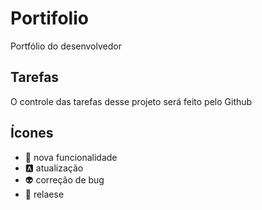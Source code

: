 # Portifolio

Portfólio do desenvolvedor

## Tarefas

O controle das tarefas desse projeto será feito pelo Github

## Ícones

- :maple_leaf: nova funcionalidade
- :a: atualização
- :alien: correção de bug
- :checkered_flag: relaese
